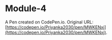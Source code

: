 # Module-4

A Pen created on CodePen.io. Original URL: [https://codepen.io/Priyanka2030/pen/MWKENxj](https://codepen.io/Priyanka2030/pen/MWKENxj).


